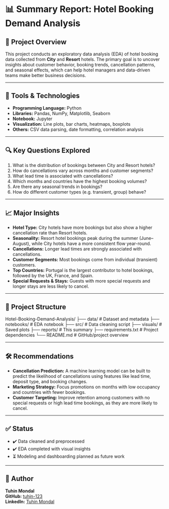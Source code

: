 # 📊 Summary Report: Hotel Booking Demand Analysis

## 🧾 Project Overview

This project conducts an exploratory data analysis (EDA) of hotel booking data collected from **City** and **Resort** hotels. The primary goal is to uncover insights about customer behavior, booking trends, cancellation patterns, and seasonal effects, which can help hotel managers and data-driven teams make better business decisions.

---

## 🧰 Tools & Technologies

- **Programming Language:** Python
- **Libraries:** Pandas, NumPy, Matplotlib, Seaborn
- **Notebook:** Jupyter
- **Visualization:** Line plots, bar charts, heatmaps, boxplots
- **Others:** CSV data parsing, date formatting, correlation analysis

---

## 🔍 Key Questions Explored

1. What is the distribution of bookings between City and Resort hotels?
2. How do cancellations vary across months and customer segments?
3. What lead time is associated with cancellations?
4. Which months and countries have the highest booking volumes?
5. Are there any seasonal trends in bookings?
6. How do different customer types (e.g. transient, group) behave?

---

## 📈 Major Insights

- **Hotel Type:** City hotels have more bookings but also show a higher cancellation rate than Resort hotels.
- **Seasonality:** Resort hotel bookings peak during the summer (June–August), while City hotels have a more consistent flow year-round.
- **Cancellations:** Longer lead times are strongly associated with cancellations.
- **Customer Segments:** Most bookings come from individual (transient) customers.
- **Top Countries:** Portugal is the largest contributor to hotel bookings, followed by the UK, France, and Spain.
- **Special Requests & Stays:** Guests with more special requests and longer stays are less likely to cancel.

---

## 📂 Project Structure

Hotel-Booking-Demand-Analysis/
├── data/ # Dataset and metadata
├── notebooks/ # EDA notebook
├── src/ # Data cleaning script
├── visuals/ # Saved plots
├── reports/ # This summary
├── requirements.txt # Project dependencies
└── README.md # GitHub/project overview

---

## 🛠 Recommendations

- **Cancellation Prediction:** A machine learning model can be built to predict the likelihood of cancellations using features like lead time, deposit type, and booking changes.
- **Marketing Strategy:** Focus promotions on months with low occupancy and countries with fewer bookings.
- **Customer Targeting:** Improve retention among customers with no special requests or high lead time bookings, as they are more likely to cancel.

---

## ✅ Status

- ✔️ Data cleaned and preprocessed
- ✔️ EDA completed with visual insights
- ⏳ Modeling and dashboarding planned as future work

---

## 📌 Author  
**Tuhin Mondal**  
**GitHub:** [tuhin-123](https://github.com/tuhin-123/Hotel-Booking-Demand-Analysis)  
**LinkedIn:** [Tuhin Mondal](https://www.linkedin.com/in/tuhin-mondal-92a3612a2/)

